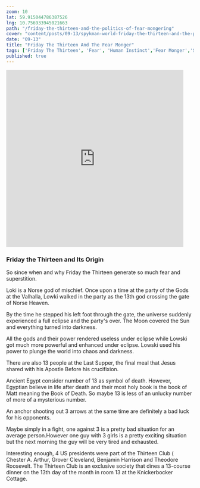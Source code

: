```yaml
--- 
zoom: 10
lat: 59.915044786387526   
lng: 10.756933945021663
path: "/friday-the-thirteen-and-the-politics-of-fear-mongering"
cover: "content/posts/09-13/spykman-world-friday-the-thirteen-and-the-politics-of-fear-mongering.jpg"
date: "09-13"
title: "Friday The Thirteen And The Fear Monger"
tags: ['Friday The Thirteen', 'Fear', 'Human Instinct','Fear Monger','Spykman World','Nicholas Spykman']    
published: true
---
```

<iframe src="https://www.facebook.com/plugins/video.php?href=https%3A%2F%2Fwww.facebook.com%2Fspykmanworld%2Fvideos%2F1052861658438705%2F&show_text=0&width=476" width="476" height="476" style="border:none;overflow:hidden" scrolling="no" frameborder="0" allowTransparency="true" allowFullScreen="true"></iframe>

### Friday the Thirteen and Its Origin

So since when and why Friday the Thirteen generate so much fear and superstition. 

Loki is a Norse god of mischief. Once upon a time at the party of the Gods at the Valhalla, Lowki walked in the party as the 13th god crossing the gate of Norse Heaven. 

By the time he stepped his left foot through the gate, the universe suddenly experienced a full eclipse and the party's over. The Moon covered the Sun and everything turned into darkness. 

All the gods and their power rendered useless under eclipse while Lowski got much more powerful and enhanced under eclipse. Lowski used his power to plunge the world into chaos and darkness. 

There are also 13 people at the Last Supper, the final meal that Jesus shared with his Apostle 
Before his crucifixion. 

Ancient Egypt consider number of 13 as symbol of death. However, Egyptian believe in life after death and their most holy book is the book of Matt meaning the Book of Death. So maybe 13 is less of an unlucky number of more of a mysterious number. 

An anchor shooting out 3 arrows at the same time are definitely a bad luck for his opponents. 

Maybe simply in a fight, one against 3 is a pretty bad situation for an average person.However one guy with 3 girls is a pretty exciting situation but the next morning the guy will be very tired and exhausted. 

Interesting enough, 4 US presidents were part of the Thirteen Club ( Chester A. Arthur, Grover Cleveland, Benjamin Harrison and Theodore Roosevelt.  The Thirteen Club is an exclusive society that dines a 13-course dinner on the 13th day of the month in room 13 at the Knickerbocker Cottage. 

 
